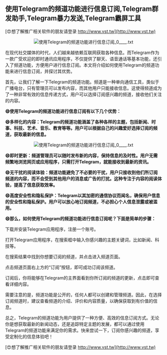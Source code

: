 ## **使用Telegram的频道功能进行信息订阅,Telegram群发助手,Telegram暴力发送,Telegram霸屏工具**

[😍想了解推广相关软件的朋友请登录 http://www.vst.tw](http://www.vst.tw)

 <center><img src="https://vst.tw/MP4/tuiguang/png/7.png" alt="使用Telegram的频道功能进行信息订阅_0____.txt"></center>

在现代社交媒体的时代，人们越来越依赖互联网获取各种信息。而Telegram作为一款广受欢迎的即时通讯应用程序，不仅提供了聊天、语音通话等基本功能，还引入了频道功能，方便用户进行信息订阅。本文将介绍如何使用Telegram的频道功能来进行信息订阅，并探讨其优势。

首先，让我们了解一下Telegram的频道功能。频道是一种单向通信工具，类似于广播电台，只有管理员可以发布内容，而其他用户只能接收信息。这使得频道成为了一种非常有效的信息传递方式，用户可以选择订阅感兴趣的频道，接收他们关注的内容。

**😄使用Telegram的频道功能进行信息订阅有以下几个优势：**

**😄多样化的内容：Telegram的频道功能涵盖了各种各样的主题，包括新闻、时事、科技、艺术、音乐、教育等等。用户可以根据自己的兴趣爱好选择订阅的频道，获取最新的信息。**

 <center><img src="https://vst.tw/MP4/tuiguang/png/4.png" alt="使用Telegram的频道功能进行信息订阅_0____.txt"></center>

**😄即时更新：频道管理员可以随时发布新的内容，保持信息的及时性。用户无需频繁地浏览网页或应用程序，只需打开Telegram，就能接收到最新的资讯。**

**😄无干扰的阅读体验：频道功能避免了不必要的干扰，用户只接收到他们所订阅频道的内容，而不会受到其他用户的消息或广告的打扰。这种专注于内容的阅读体验，提高了信息获取效率。**

**😄高度安全性和隐私保护：Telegram以其加密的通信协议而闻名，确保用户信息的安全性和隐私保护。用户可以放心地订阅频道，不必担心个人信息泄露或被滥用。**

**😄那么，如何使用Telegram的频道功能进行信息订阅呢？下面是简单的步骤：**

下载并安装Telegram应用程序，注册一个账号。

打开Telegram应用程序，在搜索框中输入你感兴趣的主题关键词，比如新闻、科技等。

在搜索结果中找到你想要订阅的频道，并点击进入频道页面。

点击频道页面右上方的“订阅”按钮，即可成功订阅该频道。

订阅后，你将能够在Telegram的主界面看到你所订阅的频道的更新，点击即可查看详细内容。

需要注意的是，频道功能是公开的，任何人都可以创建和管理频道。因此，在选择订阅频道时，建议查看频道的介绍、评价和内容质量，以确保获取到有价值的信息。

总之，Telegram的频道功能为用户提供了一种方便、高效的信息订阅方式。无论你是想获取最新的新闻动态，还是追踪特定主题的发展，都可以通过使用Telegram的频道功能来满足你的需求。快来尝试一下，订阅你感兴趣的频道，享受定制化的信息体验吧！

[😍想了解推广相关软件的朋友请登录 http://www.vst.tw](http://www.vst.tw)



